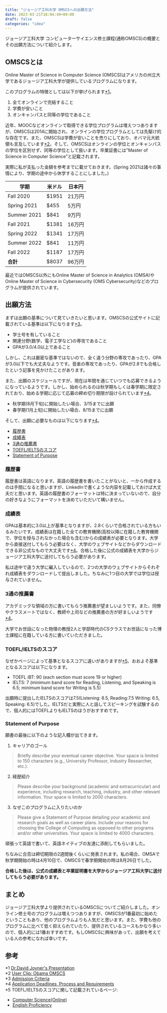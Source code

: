 ```yaml
---
title: "ジョージア工科大学 OMSCSへの出願方法"
date: 2023-03-21T18:04:49+09:00
draft: false
categories: "idea"
---
```


ジョージア工科大学 コンピューターサイエンス修士課程(通称OMSCS)の概要とその出願方法について紹介します。

## OMSCSとは
Online Master of Science in Computer Science (OMSCS)はアメリカの州立大学であるジョージア工科大学が提供しているプログラムになります。

このプログラムの特徴としては以下が挙げられます[*1](#参考)。
1. 全てオンラインで完結すること
2. 学費が安いこと
3. オンキャンパスと同等の学位であること

近年、MOOCなどオンラインで取得できる学位プログラムは増えつつありますが、OMSCSは2014に開始され、オンラインの学位プログラムとしては先駆け的な存在です。また、OMSCSは学費が安いことを売りにしており、オバマ元大統領も言及しています[*2](#参考)。そして、OMSCSはオンラインの学位とオンキャンパスの学位を区別せず、同等の学位として扱います。卒業証書には"Master of Science in Computer Science"と記載されます。

実際に私が支払った金額を参考までに載せておきます。(Spring 2021は諸々の事情により、学期の途中から休学することにしました。)

| 学期        | 米ドル | 日本円 |
|-------------|--------|--------|
| Fall 2020   | $1951  | 21万円  |
| Spring 2021 | $455   | 5万円   |
| Summer 2021 | $841   | 9万円   |
| Fall 2021   | $1381  | 16万円  |
| Spring 2022 | $1341  | 17万円  |
| Summer 2022 | $841   | 11万円  |
| Fall 2022   | $1187  | 17万円  |
| **合計**    | $8037  | 96万円  |

最近ではOMSCS以外にもOnline Master of Science in Analytics (OMSA)やOnline Master of Science in Cybersecurity (OMS Cybersecurity)などのプログラムが提供されています。

## 出願方法
まずは出願の基準について見ていきたいと思います。OMSCSの公式サイトに記載されている基準は以下になります[*3](#参考)。
* 学士号を有していること
* 関連分野(数学、電子工学など)の専攻であること
* GPAが3.0/4.0以上であること

しかし、これは厳密な基準ではないので、全く違う分野の専攻であったり、GPAが3.0以下でも大丈夫なようです。音楽の専攻であったり、GPAが2.8でも合格したという記事を見かけたことがあります。

また、出願のスケジュールですが、現在は年間を通じていつでも応募できるようになっているようです。しかし、始められるのは秋学期もしくは春学期に限定されており、始める学期に応じて応募の締め切り期限が設けられています[*4](#参考)。
* 秋学期(8月下旬)に開始したい場合、3/15までに出願
* 春学期(1月上旬)に開始したい場合、8/15までに出願

そして、出願に必要なものは以下になります[*4](#参考)。
* [履歴書](#英語の履歴書)
* [成績表](#成績表)
* [3通の推薦書](#3通の推薦書)
* [TOEFL/IELTSのスコア](#toeflieltsのスコア)
* [Statement of Purpose](#statement-of-purpose)

### 履歴書
履歴書は英語になります。英語の履歴書を書いたことがないと、一から作成するのは手間になると思いますが、LinkedInで書くような内容を記載しておけば大丈夫だと思います。英語の履歴書のフォーマットは特に決まっていないので、自分の好きなようにフォーマットを決めていただいて構いません。

### 成績表
GPAは基本的に3.0以上が基準となりますが、2.8くらいで合格されている方もいるみたいです。成績表は在籍した全ての教育機関(高校以降に在籍した教育機関で、学位を授与されなかった場合も含む)からの成績表が必要となります。大学から直接送付してもらう必要はなく、大学のウェブサイトなどからダウンロードできる非公式なもので大丈夫です[*4](#参考)。合格した後に公式の成績表を大学からジョージア工科大学に送付してもらう必要があります。

私は途中で違う大学に編入しているので、2つの大学のウェブサイトからそれぞれ成績表をダウンロードして提出しました。ちなみに1つ目の大学では学位は授与されていません。

### 3通の推薦書
アカデミックな領域の方に書いてもらう推薦書が望ましいようです。また、同僚やクラスメートではなく、教師や上司などの推薦書の方が好ましいようです[*4](#参考)。

大学でお世話になった物理の教授2人と学部時代のCSクラスでお世話になった博士課程に在籍している方に書いていただきました。

### TOEFL/IELTSのスコア
なぜかページによって基準となるスコアに違いがありますが[*5](#参考)、おおよそ基準となるスコアは以下になります。
* TOEFL iBT: 90 (each section must score 19 or higher)
* IELTS: 7 (minimum band score for Reading, Listening, and Speaking is 6.5; minimum band score for Writing is 5.5)

出願時に提出したIELTSのスコアは7.5(Listening: 8.5, Reading:7.5 Writing: 6.5, Speaking: 6.5)でした。IELTSだと実際に人と話してスピーキングを試験するので、個人的にはTOEFLよりもIELTSのほうがおすすめです。

### Statement of Purpose
願書の最後に以下のような記入欄が出てきます。
1. キャリアのゴール
> Briefly describe your eventual career objective. Your space is limited to 150 characters (e.g.,
University Professor, Industry Researcher, etc.).

2. 経歴紹介
> Please describe your background (academic and extracurricular) and experience, including
research, teaching, industry, and other relevant information. Your space is limited to 2000
characters.

3. なぜこのプログラムに入りたいのか
> Please give a Statement of Purpose detailing your academic and research
goals as well as career plans. Include your reasons for choosing the
College of Computing as opposed to other programs and/or other
universities. Your space is limited to 4000 characters.

頑張って英語で書いて、英語ネイティブの友達に添削してもらいました。

ちなみに合否は締切期限の2週間後くらいに発表されます。私の場合、OMSAで秋学期開始の時は4月10日で、OMSCSで春学期開始の時は8月26日でした。

**合格した後は、公式の成績表と卒業証明書を大学からジョージア工科大学に送付してもらう必要があります。**

## まとめ
ジョージア工科大学より提供されているOMSCSについてご紹介しました。オンライン修士号のプログラムは増えつつありますが、OMSCSが1番最初に始めたということもあり、他のプログラムよりも人気だと思います。また、学費も他のプログラムに比べて低く抑えられていたり、提供されているコースもかなり多いので、個人的には1番おすすめです。もしOMSCSに興味があって、出願を考えている人の参考になれば幸いです。

## 参考
*1 [Dr.David Joyner's Presentation](https://www.youtube.com/watch?v=2u2dQOVyen4&t=166s) \
*2 [User Clip: Obama OMSCS](https://www.c-span.org/video/?c4596968/user-clip-obama-omscs) \
*3 [Admission Criteria](https://omscs.gatech.edu/program-info/admission-criteria) \
*4 [Application Deadlines, Process and Requirements](https://omscs.gatech.edu/program-info/application-deadlines-process-requirements) \
*5 TOEFL/IELTSのスコアに関して記載されているページ:
* [Computer Science(Online)](https://grad.gatech.edu/degree-programs/computer-science-online)
* [English Proficiency](https://grad.gatech.edu/english-proficiency)
